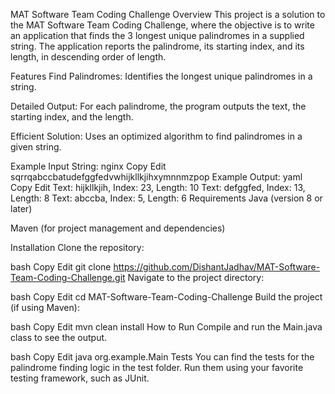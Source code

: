 MAT Software Team Coding Challenge
Overview
This project is a solution to the MAT Software Team Coding Challenge, where the objective is to write an application that finds the 3 longest unique palindromes in a supplied string. The application reports the palindrome, its starting index, and its length, in descending order of length.

Features
Find Palindromes: Identifies the longest unique palindromes in a string.

Detailed Output: For each palindrome, the program outputs the text, the starting index, and the length.

Efficient Solution: Uses an optimized algorithm to find palindromes in a given string.

Example
Input String:
nginx
Copy
Edit
sqrrqabccbatudefggfedvwhijkllkjihxymnnmzpop
Example Output:
yaml
Copy
Edit
Text: hijkllkjih, Index: 23, Length: 10
Text: defggfed, Index: 13, Length: 8
Text: abccba, Index: 5, Length: 6
Requirements
Java (version 8 or later)

Maven (for project management and dependencies)

Installation
Clone the repository:

bash
Copy
Edit
git clone https://github.com/DishantJadhav/MAT-Software-Team-Coding-Challenge.git
Navigate to the project directory:

bash
Copy
Edit
cd MAT-Software-Team-Coding-Challenge
Build the project (if using Maven):

bash
Copy
Edit
mvn clean install
How to Run
Compile and run the Main.java class to see the output.

bash
Copy
Edit
java org.example.Main
Tests
You can find the tests for the palindrome finding logic in the test folder. Run them using your favorite testing framework, such as JUnit.
